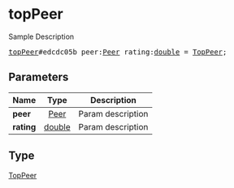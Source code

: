 # topPeer

Sample Description

<pre>
<a href="../constructor/topPeer.md">topPeer</a>#edcdc05b peer:<a href="../type/Peer.md">Peer</a> rating:<a href="../type/double.md">double</a> = <a href="../type/TopPeer.md">TopPeer</a>;
</pre>
## Parameters

| Name | Type | Description |
|------|:----:|-------------|
| **peer** | <a href="../type/Peer.md">Peer</a> | Param description |
| **rating** | <a href="../type/double.md">double</a> | Param description |

## Type

<a href="../type/TopPeer.md">TopPeer</a>

